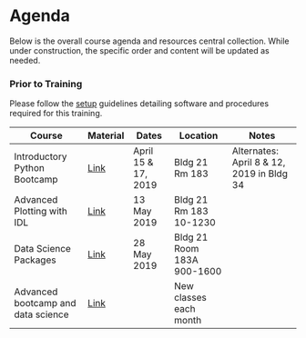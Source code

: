 # Agenda

Below is the overall course agenda and resources central collection. While under construction, the specific order and content will be updated as needed.

### Prior to Training

Please follow the [setup](http://github.com/helio670/setup) guidelines detailing software and procedures required for this training.

| Course | Material | Dates | Location | Notes |
|--------|----------|-------|----------|-------|
| Introductory Python Bootcamp | [Link](http://github.com/helio670/bootcamp/wiki) | April 15 & 17, 2019 | Bldg 21 Rm 183 | Alternates: April 8 & 12, 2019 in Bldg 34 |
| Advanced Plotting with IDL | [Link](http://github.com/helio670/idl) | 13 May 2019 | Bldg 21 Rm 183 10-1230 |
| Data Science Packages | [Link](http://github.com/helio670/datascience) | 28 May 2019 | Bldg 21 Room 183A 900-1600 |
| Advanced bootcamp and data science | [Link](https://www.nccs.nasa.gov/nccs-users/user-events/python-classes) | | New classes each month |
